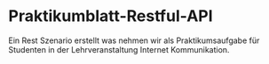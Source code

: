 # Praktikumblatt-Restful-API
Ein Rest Szenario erstellt was nehmen wir als Praktikumsaufgabe für Studenten in der Lehrveranstaltung Internet Kommunikation.
